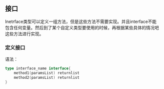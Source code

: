 ## 接口

Inetrface类型可以定义一组方法，但是这些方法不需要实现。并且interface不能包含任何变量。然后到了某个自定义类型要使用的时候，再根据某些具体的情况吧这些方法进行实现。


### 定义接口

语法：
```go
type interface_name interface{
    method1(paramsList) returnlist
    method2(paramsList) returnlist
}
```
